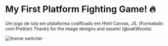 # My First Platform Fighting Game! 🔥
Um jogo de luta em plataforma codificado em Html Canvas, JS. (Formatado com Prettier)
Thanks for the image designs and assets! (@oakWoods)

![theme switcher](https://user-images.githubusercontent.com/85763135/181660765-6d8ae69b-c355-43cd-9491-4a5c51ad48dd.png)
